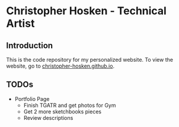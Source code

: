 # Christopher Hosken - Technical Artist

## Introduction

This is the code repository for my personalized website. To view the website, go to [christopher-hosken.github.io](https://christopher-hosken.github.io).

## TODOs
 - Portfolio Page
    - Finish TGATR and get photos for Gym 
    - Get 2 more sketchbooks pieces
    - Review descriptions